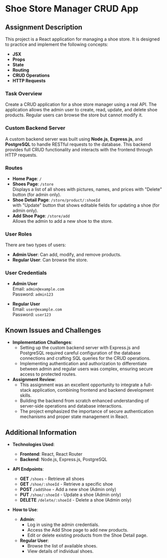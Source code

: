 # Shoe Store Manager CRUD App

## Assignment Description

This project is a React application for managing a shoe store. It is designed to practice and implement the following concepts:

- **JSX**
- **Props**
- **State**
- **Routing**
- **CRUD Operations**
- **HTTP Requests**

### Task Overview

Create a CRUD application for a shoe store manager using a real API. The application allows the admin user to create, read, update, and delete shoe products. Regular users can browse the store but cannot modify it.

### Custom Backend Server

A custom backend server was built using **Node.js**, **Express.js**, and **PostgreSQL** to handle RESTful requests to the database. This backend provides full CRUD functionality and interacts with the frontend through HTTP requests.

### Routes

- **Home Page**: `/`
- **Shoes Page**: `/store`  
  Displays a list of all shoes with pictures, names, and prices with "Delete" button (for admin only).
- **Shoe Detail Page**: `/store/product/:shoeId`  
  with "Update" button that shows editable fields for updating a shoe (for admin only).
- **Add Shoe Page**: `/store/add`  
  Allows the admin to add a new shoe to the store.

### User Roles

There are two types of users:

- **Admin User**: Can add, modify, and remove products.
- **Regular User**: Can browse the store.

### User Credentials

- **Admin User**  
  Email: `admin@example.com`  
  Password: `admin123`

- **Regular User**  
  Email: `user@example.com`  
  Password: `user123`

## Known Issues and Challenges

- **Implementation Challenges**:
  - Setting up the custom backend server with Express.js and PostgreSQL required careful configuration of the database connections and crafting SQL queries for the CRUD operations.
  - Implementing authentication and authorization to differentiate between admin and regular users was complex, ensuring secure access to protected routes.
- **Assignment Review**:
  - This assignment was an excellent opportunity to integrate a full-stack application, combining frontend and backend development skills.
  - Building the backend from scratch enhanced understanding of server-side operations and database interactions.
  - The project emphasized the importance of secure authentication mechanisms and proper state management in React.

## Additional Information

- **Technologies Used**:
  - **Frontend**: React, React Router
  - **Backend**: Node.js, Express.js, PostgreSQL
- **API Endpoints**:
  - **GET** `/shoes` - Retrieve all shoes
  - **GET** `/shoe/:shoeId` - Retrieve a specific shoe
  - **POST** `/addShoe` - Add a new shoe (Admin only)
  - **PUT** `/shoe/:shoeId` - Update a shoe (Admin only)
  - **DELETE** `/delete/:shoeId` - Delete a shoe (Admin only)

- **How to Use**:
  - **Admin**:
    - Log in using the admin credentials.
    - Access the Add Shoe page to add new products.
    - Edit or delete existing products from the Shoe Detail page.
  - **Regular User**:
    - Browse the list of available shoes.
    - View details of individual shoes.


